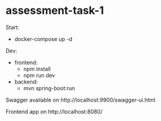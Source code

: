 # assessment-task-1

Start:
 - docker-compose up -d
 
Dev:
 - frontend:
   - npm install
   - npm run dev
 - backend:
   - mvn spring-boot:run
   
Swagger available on http://localhost:9900/swagger-ui.html

Frontend app on http://localhost:8080/
